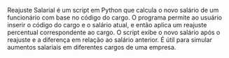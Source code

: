 Reajuste Salarial é um script em Python que calcula o novo salário de um funcionário com base no código do cargo. O programa permite ao usuário inserir o código do cargo e o salário atual, e então aplica um reajuste percentual correspondente ao cargo. O script exibe o novo salário após o reajuste e a diferença em relação ao salário anterior. É útil para simular aumentos salariais em diferentes cargos de uma empresa.
